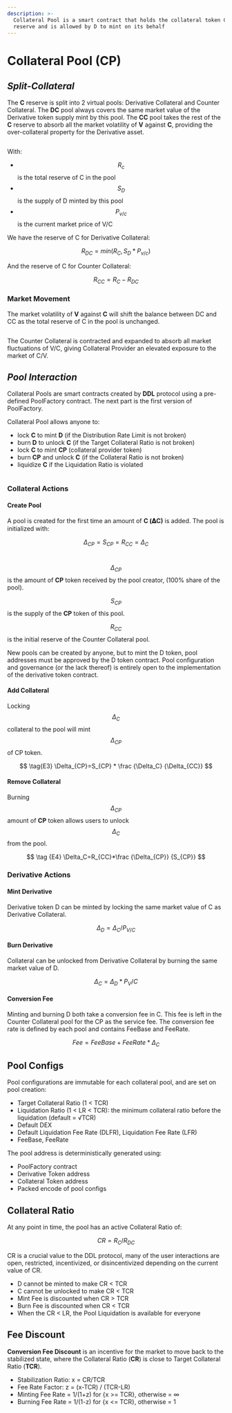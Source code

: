 ```yaml
---
description: >-
  Collateral Pool is a smart contract that holds the collateral token C in
  reserve and is allowed by D to mint on its behalf
---
```


# Collateral Pool (CP)

## _**Split-Collateral**_

The **C** reserve is split into 2 virtual pools: Derivative Collateral and Counter Collateral. The **DC** pool always covers the same market value of the Derivative token supply mint by this pool. The **CC** pool takes the rest of the **C** reserve to absorb all the market volatility of **V** against **C**, providing the over-collateral property for the Derivative asset.

<figure><img src="https://lh5.googleusercontent.com/lGd6FBXYNREKIkZO1TbWugjAKLTabE3MXxexp-7hnUJNCBQgrQ4vL95-oEGmEOGWUIutJvDZKbn6sklyUciG22NjVBlz9O_TQAgyLyPylzbahgOOrWmbdchSXWOidD9D5MtvjT3j-nyRJWxUxXe2dpI" alt=""><figcaption></figcaption></figure>

With:

* $$R_c$$ is the total reserve of C in the pool
* $$S_D$$ is the supply of D minted by this pool
* $$P_{v/c}$$ is the current market price of V/C

We have the reserve of C for Derivative Collateral:

$$
\tag {E0} R_{DC}=min(R_C,S_D*P_{v/c})
$$

And the reserve of C for Counter Collateral:

$$
\tag {E1} R_{CC}= R_C-R_{DC}
$$

### Market Movement

The market volatility of **V** against **C** will shift the balance between DC and CC as the total reserve of C in the pool is unchanged.

<figure><img src="https://lh5.googleusercontent.com/4glp5x5XTON2Fr-PPLNzW8vmTVSxKSRD8aZ3u1jpoDayroC0X1ilSlRkJQl4j96fxCHLDwnRPNb5nmlCEwocRP8-yqICrMSx319FJBPYnzlv49XBNvzP7BHxmh6jIuWTN5-c7PJJbcH6pqB8bj-iH7w" alt=""><figcaption></figcaption></figure>

The Counter Collateral is contracted and expanded to absorb all market fluctuations of V/C, giving Collateral Provider an elevated exposure to the market of C/V.

## _Pool Interaction_

Collateral Pools are smart contracts created by **DDL** protocol using a pre-defined PoolFactory contract. The next part is the first version of PoolFactory.

Collateral Pool allows anyone to:

* lock **C** to mint **D** (if the Distribution Rate Limit is not broken)
* burn **D** to unlock **C** (if the Target Collateral Ratio is not broken)
* lock **C** to mint **CP** (collateral provider token)
* burn **CP** and unlock **C** (if the Collateral Ratio is not broken)
* liquidize **C** if the Liquidation Ratio is violated

<figure><img src="https://lh3.googleusercontent.com/8EEYyzko_usYd9qm-YHIg_2caKeA1bKyljFvknntwfb3H8w4qH0RbX-61psZEYLgUjvxmdjxMGuHzywcxUXhXQxD1ZSQg0JCSuQcP5Tp_tNYvt42xu_ZBUpM_pDSidAe_wLlWEOwVicT3Y91WPsJeyU" alt=""><figcaption></figcaption></figure>

### Collateral Actions

#### Create Pool

A pool is created for the first time an amount of **C (𝚫C)** is added. The pool is initialized with:

$$\tag {E2} \Delta_{CP}=S_{CP}=R_{CC}=\Delta_C$$​

$$\Delta_{CP}$$ is the amount of **CP** token received by the pool creator, (100% share of the pool).

$$S_{CP}$$ is the supply of the **CP** token of this pool.

$$R_{CC}$$ is the initial reserve of the Counter Collateral pool.

New pools can be created by anyone, but to mint the D token, pool addresses must be approved by the D token contract. Pool configuration and governance (or the lack thereof) is entirely open to the implementation of the derivative token contract.

#### Add Collateral

Locking $$\Delta_C$$ collateral to the pool will mint $$\Delta_{CP}$$ of CP token.

$$
\tag{E3} \Delta_{CP}=S_{CP} * \frac {\Delta_C} {\Delta_{CC}}
$$

#### Remove Collateral

Burning $$\Delta_{CP}$$ amount of **CP** token allows users to unlock $$\Delta_C$$ from the pool.

$$
\tag {E4} \Delta_C=R_{CC}*\frac {\Delta_{CP}} {S_{CP}}
$$

### **Derivative Actions**

#### Mint Derivative

Derivative token D can be minted by locking the same market value of C as Derivative Collateral.

$$
\tag {E5} \Delta_D=\Delta_C/P_{V/C}
$$

#### Burn Derivative

Collateral can be unlocked from Derivative Collateral by burning the same market value of D.

$$
\tag {E6} \Delta_C=\Delta_D*P_V/C
$$

#### Conversion Fee

Minting and burning D both take a conversion fee in C. This fee is left in the Counter Collateral pool for the CP as the service fee. The conversion fee rate is defined by each pool and contains FeeBase and FeeRate.

$$
\tag {E7} Fee=FeeBase + FeeRate * \Delta_C
$$

## **Pool Configs**

Pool configurations are immutable for each collateral pool, and are set on pool creation:

* Target Collateral Ratio (1 < TCR)
* Liquidation Ratio (1 < LR < TCR): the minimum collateral ratio before the liquidation (default = √TCR)
* Default DEX
* Default Liquidation Fee Rate (DLFR), Liquidation Fee Rate (LFR)
* FeeBase, FeeRate

The pool address is deterministically generated using:

* PoolFactory contract
* Derivative Token address
* Collateral Token address
* Packed encode of pool configs

## Collateral Ratio

At any point in time, the pool has an active Collateral Ratio of:

$$
\tag {E8} CR=R_C/R_{DC}
$$

CR is a crucial value to the DDL protocol, many of the user interactions are open, restricted, incentivized, or disincentivized depending on the current value of CR.

* D cannot be minted to make CR < TCR
* C cannot be unlocked to make CR < TCR
* Mint Fee is discounted when CR > TCR
* Burn Fee is discounted when CR < TCR
* When the CR < LR, the Pool Liquidation is available for everyone

## Fee Discount

**Conversion Fee Discount** is an incentive for the market to move back to the stabilized state, where the Collateral Ratio (**CR**) is close to Target Collateral Ratio (**TCR**).

* Stabilization Ratio: x = CR/TCR
* Fee Rate Factor: z = (x-TCR) / (TCR-LR)
* Minting Fee Rate = 1/(1+z) for {x >= TCR}, otherwise = ∞
* Burning Fee Rate = 1/(1-z) for {x <= TCR}, otherwise = 1

<figure><img src="https://lh4.googleusercontent.com/sNbGjkh8U69pGFHXtQRMfLEd0MlJ67J1p_7IsHGewLZaRCl2HZKvd26eIGNh1A-5jwINEkbHkQQ2HboAUnszH-pGvWFhDFwjsPGknUxOTciNpzNmXX6dN90qhi98cr_yh3_xPaC-TxnqJRdnx5Of058" alt=""><figcaption></figcaption></figure>

